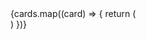 <Flipper>
  <div
    key={flipCount}
    className="row"
  >
    {cards.map((card) => {
      return (
        <Flip
          positionOnly
          flipId={card.id}
          key={card.background}
          className="col-6 mb-2"
        >
          <div className="card">
            <div
              style={{
                background: card.background
              }}
              className="card-body"
            >
            </div>
          </div>
        </Flip>
      )
    })}
  </div>
</Flipper>
